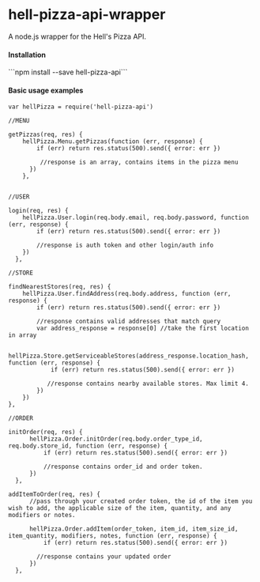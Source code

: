 # hell-pizza-api-wrapper

A node.js wrapper for the Hell's Pizza API.

<h4>Installation</h4>
```npm install --save hell-pizza-api```

<h4>Basic usage examples</h4>

```
var hellPizza = require('hell-pizza-api')

//MENU

getPizzas(req, res) {
    hellPizza.Menu.getPizzas(function (err, response) {
        if (err) return res.status(500).send({ error: err })

         //response is an array, contains items in the pizza menu
      })
    },


//USER

login(req, res) {
    hellPizza.User.login(req.body.email, req.body.password, function (err, response) {
        if (err) return res.status(500).send({ error: err })

        //response is auth token and other login/auth info
    })
  },

//STORE

findNearestStores(req, res) {
    hellPizza.User.findAddress(req.body.address, function (err, response) {
        if (err) return res.status(500).send({ error: err })
        
        //response contains valid addresses that match query
        var address_response = response[0] //take the first location in array 

        hellPizza.Store.getServiceableStores(address_response.location_hash, function (err, response) {
            if (err) return res.status(500).send({ error: err })

           //response contains nearby available stores. Max limit 4.
        })
    })
},

//ORDER

initOrder(req, res) {
      hellPizza.Order.initOrder(req.body.order_type_id, req.body.store_id, function (err, response) {
          if (err) return res.status(500).send({ error: err })

          //response contains order_id and order token.
      })
  },

addItemToOrder(req, res) {
      //pass through your created order token, the id of the item you wish to add, the applicable size of the item, quantity, and any modifiers or notes.

      hellPizza.Order.addItem(order_token, item_id, item_size_id, item_quantity, modifiers, notes, function (err, response) {
          if (err) return res.status(500).send({ error: err })

        //response contains your updated order
      })
  },

```
